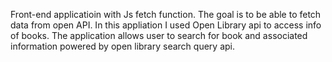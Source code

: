 Front-end applicatioin with Js fetch function.
The goal is to be able to fetch data from open API. 
In this appliation I used Open Library api to access info of books.
The application allows user to search for book and associated information powered by open library search query api.
